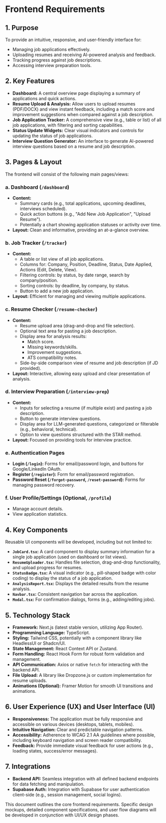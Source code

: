 # Frontend Requirements

## 1. Purpose
To provide an intuitive, responsive, and user-friendly interface for:
- Managing job applications effectively.
- Uploading resumes and receiving AI-powered analysis and feedback.
- Tracking progress against job descriptions.
- Accessing interview preparation tools.

## 2. Key Features
- **Dashboard:** A central overview page displaying a summary of applications and quick actions.
- **Resume Upload & Analysis:** Allow users to upload resumes (PDF/DOCX) and view instant feedback, including a match score and improvement suggestions when compared against a job description.
- **Job Application Tracker:** A comprehensive view (e.g., table or list) of all job applications, with filtering and sorting capabilities.
- **Status Update Widgets:** Clear visual indicators and controls for updating the status of job applications.
- **Interview Question Generator:** An interface to generate AI-powered interview questions based on a resume and job description.

## 3. Pages & Layout
The frontend will consist of the following main pages/views:

### a. Dashboard (`/dashboard`)
- **Content:**
    - Summary cards (e.g., total applications, upcoming deadlines, interviews scheduled).
    - Quick action buttons (e.g., "Add New Job Application", "Upload Resume").
    - Potentially a chart showing application statuses or activity over time.
- **Layout:** Clean and informative, providing an at-a-glance overview.

### b. Job Tracker (`/tracker`)
- **Content:**
    - A table or list view of all job applications.
    - Columns for: Company, Position, Deadline, Status, Date Applied, Actions (Edit, Delete, View).
    - Filtering controls: by status, by date range, search by company/position.
    - Sorting controls: by deadline, by company, by status.
    - Button to add a new job application.
- **Layout:** Efficient for managing and viewing multiple applications.

### c. Resume Checker (`/resume-checker`)
- **Content:**
    - Resume upload area (drag-and-drop and file selection).
    - Optional text area for pasting a job description.
    - Display area for analysis results:
        - Match score.
        - Missing keywords/skills.
        - Improvement suggestions.
        - ATS compatibility notes.
    - Side-by-side comparison view of resume and job description (if JD provided).
- **Layout:** Interactive, allowing easy upload and clear presentation of analysis.

### d. Interview Preparation (`/interview-prep`)
- **Content:**
    - Inputs for selecting a resume (if multiple exist) and pasting a job description.
    - Button to generate interview questions.
    - Display area for LLM-generated questions, categorized or filterable (e.g., behavioral, technical).
    - Option to view questions structured with the STAR method.
- **Layout:** Focused on providing tools for interview practice.

### e. Authentication Pages
- **Login (`/login`):** Forms for email/password login, and buttons for Google/LinkedIn OAuth.
- **Register (`/register`):** Form for email/password registration.
- **Password Reset (`/forgot-password`, `/reset-password`):** Forms for managing password recovery.

### f. User Profile/Settings (Optional, `/profile`)
- Manage account details.
- View application statistics.

## 4. Key Components
Reusable UI components will be developed, including but not limited to:

- **`JobCard.tsx`:** A card component to display summary information for a single job application (used on dashboard or list views).
- **`ResumeUploader.tsx`:** Handles file selection, drag-and-drop functionality, and upload progress for resumes.
- **`StatusBadge.tsx`:** A visual indicator (e.g., pill-shaped badge with color coding) to display the status of a job application.
- **`AnalysisReport.tsx`:** Displays the detailed results from the resume analysis.
- **`Navbar.tsx`:** Consistent navigation bar across the application.
- **`Modal.tsx`:** For confirmation dialogs, forms (e.g., adding/editing jobs).

## 5. Technology Stack
- **Framework:** Next.js (latest stable version, utilizing App Router).
- **Programming Language:** TypeScript.
- **Styling:** Tailwind CSS, potentially with a component library like HeadlessUI or Shadcn/UI.
- **State Management:** React Context API or Zustand.
- **Form Handling:** React Hook Form for robust form validation and management.
- **API Communication:** Axios or native `fetch` for interacting with the backend API.
- **File Upload:** A library like Dropzone.js or custom implementation for resume uploads.
- **Animations (Optional):** Framer Motion for smooth UI transitions and animations.

## 6. User Experience (UX) and User Interface (UI)
- **Responsiveness:** The application must be fully responsive and accessible on various devices (desktops, tablets, mobiles).
- **Intuitive Navigation:** Clear and predictable navigation patterns.
- **Accessibility:** Adherence to WCAG 2.1 AA guidelines where possible, including keyboard navigation and screen reader compatibility.
- **Feedback:** Provide immediate visual feedback for user actions (e.g., loading states, success/error messages).

## 7. Integrations
- **Backend API:** Seamless integration with all defined backend endpoints for data fetching and manipulation.
- **Supabase Auth:** Integration with Supabase for user authentication client-side (e.g., session management, social logins).

This document outlines the core frontend requirements. Specific design mockups, detailed component specifications, and user flow diagrams will be developed in conjunction with UI/UX design phases.
